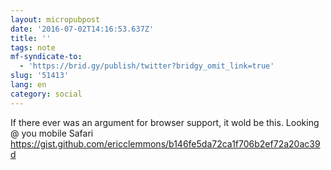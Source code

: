 ```yaml
---
layout: micropubpost
date: '2016-07-02T14:16:53.637Z'
title: ''
tags: note
mf-syndicate-to:
  - 'https://brid.gy/publish/twitter?bridgy_omit_link=true'
slug: '51413'
lang: en
category: social
---
```

If there ever was an argument for browser support, it wold be this. Looking @ you mobile Safari  <https://gist.github.com/ericclemmons/b146fe5da72ca1f706b2ef72a20ac39d>
